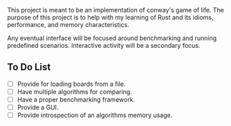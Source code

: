 This project is meant to be an implementation of conway's game of life.
The purpose of this project is to help with my learning of Rust and its
idioms, performance, and memory characteristics.

Any eventual interface will be focused around benchmarking and running
predefined scenarios. Interactive activity will be a secondary focus.

## To Do List
 - [ ] Provide for loading boards from a file.
 - [ ] Have multiple algorithms for comparing.
 - [ ] Have a proper benchmarking framework.
 - [ ] Provide a GUI.
 - [ ] Provide introspection of an algorithms memory usage.
